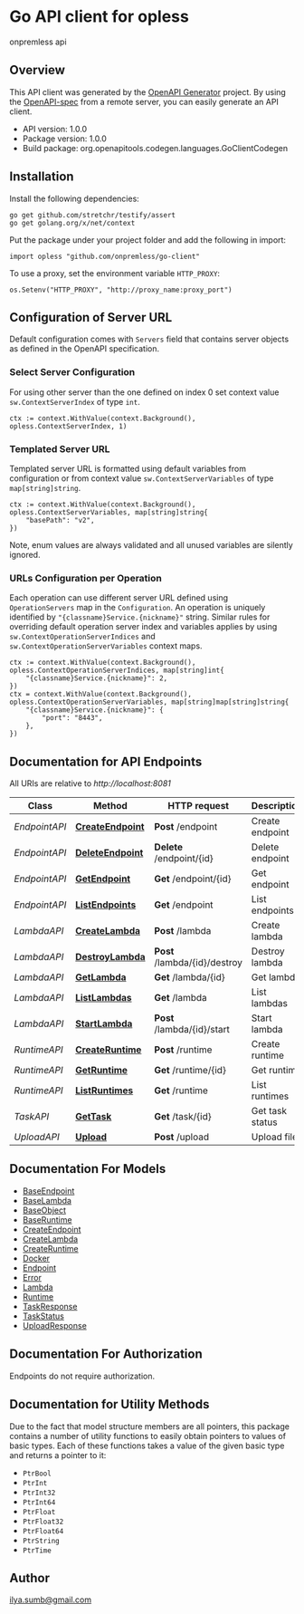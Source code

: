 # Go API client for opless

onpremless api

## Overview
This API client was generated by the [OpenAPI Generator](https://openapi-generator.tech) project.  By using the [OpenAPI-spec](https://www.openapis.org/) from a remote server, you can easily generate an API client.

- API version: 1.0.0
- Package version: 1.0.0
- Build package: org.openapitools.codegen.languages.GoClientCodegen

## Installation

Install the following dependencies:

```shell
go get github.com/stretchr/testify/assert
go get golang.org/x/net/context
```

Put the package under your project folder and add the following in import:

```golang
import opless "github.com/onpremless/go-client"
```

To use a proxy, set the environment variable `HTTP_PROXY`:

```golang
os.Setenv("HTTP_PROXY", "http://proxy_name:proxy_port")
```

## Configuration of Server URL

Default configuration comes with `Servers` field that contains server objects as defined in the OpenAPI specification.

### Select Server Configuration

For using other server than the one defined on index 0 set context value `sw.ContextServerIndex` of type `int`.

```golang
ctx := context.WithValue(context.Background(), opless.ContextServerIndex, 1)
```

### Templated Server URL

Templated server URL is formatted using default variables from configuration or from context value `sw.ContextServerVariables` of type `map[string]string`.

```golang
ctx := context.WithValue(context.Background(), opless.ContextServerVariables, map[string]string{
	"basePath": "v2",
})
```

Note, enum values are always validated and all unused variables are silently ignored.

### URLs Configuration per Operation

Each operation can use different server URL defined using `OperationServers` map in the `Configuration`.
An operation is uniquely identified by `"{classname}Service.{nickname}"` string.
Similar rules for overriding default operation server index and variables applies by using `sw.ContextOperationServerIndices` and `sw.ContextOperationServerVariables` context maps.

```golang
ctx := context.WithValue(context.Background(), opless.ContextOperationServerIndices, map[string]int{
	"{classname}Service.{nickname}": 2,
})
ctx = context.WithValue(context.Background(), opless.ContextOperationServerVariables, map[string]map[string]string{
	"{classname}Service.{nickname}": {
		"port": "8443",
	},
})
```

## Documentation for API Endpoints

All URIs are relative to *http://localhost:8081*

Class | Method | HTTP request | Description
------------ | ------------- | ------------- | -------------
*EndpointAPI* | [**CreateEndpoint**](docs/EndpointAPI.md#createendpoint) | **Post** /endpoint | Create endpoint
*EndpointAPI* | [**DeleteEndpoint**](docs/EndpointAPI.md#deleteendpoint) | **Delete** /endpoint/{id} | Delete endpoint
*EndpointAPI* | [**GetEndpoint**](docs/EndpointAPI.md#getendpoint) | **Get** /endpoint/{id} | Get endpoint
*EndpointAPI* | [**ListEndpoints**](docs/EndpointAPI.md#listendpoints) | **Get** /endpoint | List endpoints
*LambdaAPI* | [**CreateLambda**](docs/LambdaAPI.md#createlambda) | **Post** /lambda | Create lambda
*LambdaAPI* | [**DestroyLambda**](docs/LambdaAPI.md#destroylambda) | **Post** /lambda/{id}/destroy | Destroy lambda
*LambdaAPI* | [**GetLambda**](docs/LambdaAPI.md#getlambda) | **Get** /lambda/{id} | Get lambda
*LambdaAPI* | [**ListLambdas**](docs/LambdaAPI.md#listlambdas) | **Get** /lambda | List lambdas
*LambdaAPI* | [**StartLambda**](docs/LambdaAPI.md#startlambda) | **Post** /lambda/{id}/start | Start lambda
*RuntimeAPI* | [**CreateRuntime**](docs/RuntimeAPI.md#createruntime) | **Post** /runtime | Create runtime
*RuntimeAPI* | [**GetRuntime**](docs/RuntimeAPI.md#getruntime) | **Get** /runtime/{id} | Get runtime
*RuntimeAPI* | [**ListRuntimes**](docs/RuntimeAPI.md#listruntimes) | **Get** /runtime | List runtimes
*TaskAPI* | [**GetTask**](docs/TaskAPI.md#gettask) | **Get** /task/{id} | Get task status
*UploadAPI* | [**Upload**](docs/UploadAPI.md#upload) | **Post** /upload | Upload file


## Documentation For Models

 - [BaseEndpoint](docs/BaseEndpoint.md)
 - [BaseLambda](docs/BaseLambda.md)
 - [BaseObject](docs/BaseObject.md)
 - [BaseRuntime](docs/BaseRuntime.md)
 - [CreateEndpoint](docs/CreateEndpoint.md)
 - [CreateLambda](docs/CreateLambda.md)
 - [CreateRuntime](docs/CreateRuntime.md)
 - [Docker](docs/Docker.md)
 - [Endpoint](docs/Endpoint.md)
 - [Error](docs/Error.md)
 - [Lambda](docs/Lambda.md)
 - [Runtime](docs/Runtime.md)
 - [TaskResponse](docs/TaskResponse.md)
 - [TaskStatus](docs/TaskStatus.md)
 - [UploadResponse](docs/UploadResponse.md)


## Documentation For Authorization

Endpoints do not require authorization.


## Documentation for Utility Methods

Due to the fact that model structure members are all pointers, this package contains
a number of utility functions to easily obtain pointers to values of basic types.
Each of these functions takes a value of the given basic type and returns a pointer to it:

* `PtrBool`
* `PtrInt`
* `PtrInt32`
* `PtrInt64`
* `PtrFloat`
* `PtrFloat32`
* `PtrFloat64`
* `PtrString`
* `PtrTime`

## Author

ilya.sumb@gmail.com

